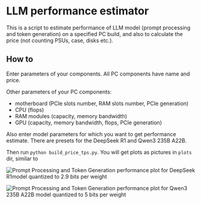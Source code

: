 # LLM performance estimator

This is a script to estimate performance of LLM model (prompt processing and token generation) on a specified PC build, and also to calculate the price (not counting PSUs, case, disks etc.).

## How to

Enter parameters of your components. All PC components have name and price.

Other parameters of your PC components:

- motherboard (PCIe slots number, RAM slots number, PCIe generation)
- CPU (flops)
- RAM modules (capacity, memory bandwidth)
- GPU (capacity, memory bandwidth, flops, PCIe generation)

Also enter model parameters for which you want to get performance estimate. There are presets for the DeepSeek R1 and Qwen3 235B A22B.

Then run `python build_price_tps.py`. You will get plots as pictures in `plots` dir, similar to

![Prompt Processing and Token Generation performance plot for DeepSeek R1model quantized to 2.9 bits per weight](/ELigoP/pc-tps/img/DS_671B_R1_2.9b_tps.png)

![Prompt Processing and Token Generation performance plot for Qwen3 235B A22B model quantized to 5 bits per weight](/ELigoP/pc-tps/img/Qwen3_235B-A22B_5.0b_tps.png)
